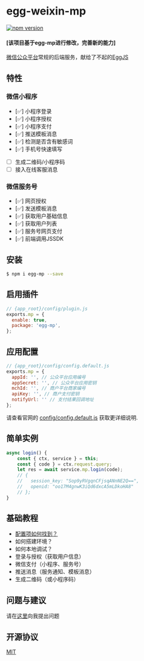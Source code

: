 # egg-weixin-mp

[![npm version](https://badge.fury.io/js/egg-weixin-mp.svg)](https://badge.fury.io/js/egg-weixin-mp)

#### [该项目基于egg-mp进行修改，完善新的能力]

[微信公众平台](https://mp.weixin.qq.com/)常规的后端服务，献给了不起的[EggJS](https://eggjs.org/zh-cn/)

## 特性
### 微信小程序
- [✅] 小程序登录
- [✅] 小程序授权
- [✅] 小程序支付
- [✅] 推送模板消息
- [✅] 检测是否含有敏感词
- [✅] 手机号快速填写
- [ ] 生成二维码/小程序码
- [ ] 接入在线客服消息

### 微信服务号
- [✅] 网页授权
- [✅] 发送模板消息
- [✅] 获取用户基础信息
- [✅] 获取用户列表
- [✅] 服务号网页支付
- [✅] 前端调用JSSDK

## 安装

```bash
$ npm i egg-mp --save
```

## 启用插件

```js
// {app_root}/config/plugin.js
exports.mp = {
  enable: true,
  package: 'egg-mp',
};
```

## 应用配置

```js
// {app_root}/config/config.default.js
exports.mp = {
  appId: '', // 公众平台应用编号
  appSecret: '', // 公众平台应用密钥
  mchId: '', // 商户平台商家编号
  apiKey: '', // 商户支付密钥
  notifyUrl: '' // 支付结果回调地址
};
```

请查看官网的 [config/config.default.js](config/config.default.js) 获取更详细说明.

## 简单实例

```javascript
async login() {
    const { ctx, service } = this;
    const { code } = ctx.request.query;
    let res = await service.mp.login(code);
    // {
    //   session_key: "Sop9yRVgqnCFjsqANnNE2Q==",
    //   openid: "oo17M4gnwK3iQd6dxcA5mLDkoHA8"
    // };
}
```

## 基础教程
- [配置项如何找到？](doc/CONFIG.md)
- 如何搭建环境？
- 如何本地调试？
- 登录与授权（获取用户信息）
- 微信支付（小程序、服务号）
- 推送消息（服务通知、模板消息）
- 生成二维码（或小程序码）

## 问题与建议

请在[这里](https://github.com/unclexiao/egg-mp/issues)向我提出问题

## 开源协议

[MIT](LICENSE)
